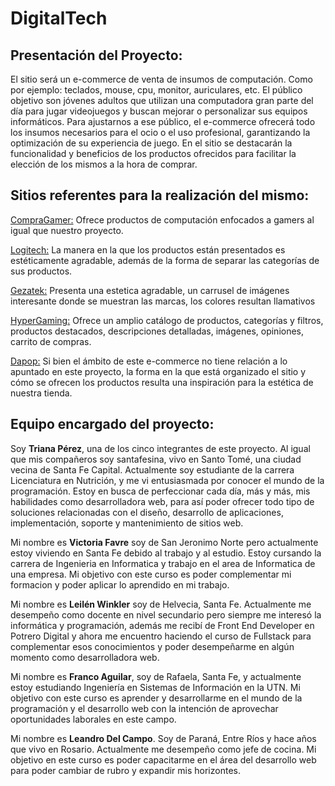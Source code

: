 # DigitalTech

## Presentación del Proyecto: 
El sitio será un e-commerce de venta de insumos de computación. Como por ejemplo: teclados, mouse, cpu, monitor, auriculares, etc.
El público objetivo son jóvenes adultos que utilizan una computadora gran parte del día para jugar videojuegos y buscan mejorar o personalizar sus equipos informáticos. 
Para ajustarnos a ese público, el e-commerce ofrecerá todo los insumos necesarios para el ocio o el uso profesional, garantizando la optimización de su experiencia de juego. En el sitio se destacarán la funcionalidad y beneficios de los productos ofrecidos para facilitar la elección de los mismos a la hora de comprar.

## Sitios referentes para la realización del mismo:

[CompraGamer:](https://compragamer.com/) Ofrece productos de computación enfocados a gamers al igual que nuestro proyecto. 

[Logitech:](https://www.logitech.com/es-ar) La manera en la que los productos están presentados es estéticamente agradable, además de la forma de separar las categorías de sus productos.

[Gezatek:](https://www.gezatek.com.ar/) Presenta una estetica agradable, un carrusel de imágenes interesante donde se muestran las marcas, los colores resultan llamativos

[HyperGaming:](https://www.hypergaming.com.ar) Ofrece un amplio catálogo de productos, categorías y filtros, productos destacados, descripciones detalladas, imágenes, opiniones, carrito de compras.

[Dapop:](https://dapopmakeupstore.com/) Si bien el ámbito de este e-commerce no tiene relación a lo apuntado en este proyecto, la forma en la que está organizado el sitio y cómo se ofrecen los productos resulta una inspiración para la estética de nuestra tienda. 

## Equipo encargado del proyecto:  
Soy **Triana Pérez**, una de los cinco integrantes de este proyecto. Al igual que mis compañeros soy santafesina, vivo en Santo Tomé, una ciudad vecina de Santa Fe Capital. Actualmente soy estudiante de la carrera Licenciatura en Nutrición, y me vi entusiasmada por conocer el mundo de la programación. Estoy en busca de perfeccionar cada día, más y más, mis habilidades como desarrolladora web, para así poder ofrecer todo tipo de soluciones relacionadas con el diseño, desarrollo de aplicaciones, implementación, soporte y mantenimiento de sitios web.

Mi nombre es **Victoria Favre** soy de San Jeronimo Norte pero actualmente estoy viviendo en Santa Fe debido al trabajo y al estudio. Estoy cursando la carrera de Ingenieria en Informatica y trabajo en el area de Informatica de una empresa. Mi objetivo con este curso es poder complementar mi formacion y poder aplicar lo aprendido en mi trabajo.

Mi nombre es **Leilén Winkler** soy de Helvecia, Santa Fe. Actualmente me desempeño como docente en nivel secundario pero siempre me interesó la informática y programación, además me recibí de Front End Developer en Potrero Digital y ahora me encuentro haciendo el curso de Fullstack para complementar esos conocimientos y poder desempeñarme en algún momento como desarrolladora web.

Mi nombre es **Franco Aguilar**, soy de Rafaela, Santa Fe, y actualmente estoy estudiando Ingeniería en Sistemas de Información en la UTN. Mi objetivo con este curso es aprender y desarrollarme en el mundo de la programación y el desarrollo web con la intención de aprovechar oportunidades laborales en este campo.

Mi nombre es **Leandro Del Campo**. Soy de Paraná, Entre Ríos y hace años que vivo en Rosario. Actualmente me desempeño como jefe de cocina. Mi objetivo en este curso es poder capacitarme en el área del desarrollo web para poder cambiar de rubro y expandir mis horizontes.
